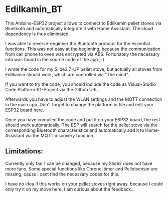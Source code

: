 # Edilkamin_BT

This Arduino-ESP32 project allows to connect to Edilkamin pellet stoves via Bluetooth and automatically integrate it with Home Assistant. The cloud dependency is thus eliminated. 

I was able to reverse-engineer the Bluetooth protocol for the essential functions. This was not easy at the beginning, because the communication from cell phone to oven was encrypted via AES. Fortunately the necessary info was found in the source code of the app ;-)

I wrote the code for my Slide2 7-UP pellet stove, but actually all stoves from Edilkamin should work, which are controlled via "The mind".

If you want to try the code, you should include the code as Visual-Studio Code Platform-IO-Project via the Github URL. 

Afterwards you have to adjust the WLAN settings and the MQTT connection in the main.cpp. Don't forget to change the platform.io file and edit your ESP32 board here.

Once you have compiled the code and put it on your ESP32 board, the rest should work automatically. The ESP will search for the pellet stove via the corresponding Bluetooth characteristics and automatically add it to Home-Assistant via the MQTT discovery function.

## Limitations:

Currently only fan 1 can be changed, because my Slide2 does not have more fans. Some special functions like Chrono-timer and Pelletsensor are missing, cause i cant find the necessary codes for this.

I have no idea if this works on your pellet stoves right away, because I could only try it on my stove here. I am curious about the feedback...

